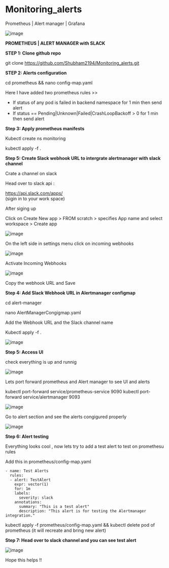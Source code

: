# Monitoring_alerts
Prometheus | Alert manager | Grafana



![image](https://github.com/Shubham2194/Monitoring_alerts/assets/83746560/7879519f-cfb2-4327-8199-673b98af44b4)



**PROMETHEUS | ALERT MANAGER with SLACK**

**STEP 1: Clone github repo**

git clone https://github.com/Shubham2194/Monitoring_alerts.git


**STEP 2: Alerts configuration**

cd prometheus && nano config-map.yaml 


Here I have added two prometheus rules >>


- If status of any pod is failed in backend namespace for 1 min then send alert
- If status == Pending|Unknown|Failed|CrashLoopBackoff  > 0  for 1 min then send alert
 

**Step 3: Apply prometheus manifests**

Kubectl create ns monitoring

kubectl apply -f .


**Step 5: Create Slack webhook URL to intergrate alertmanager with slack channel**

Crate a channel on slack

Head over to slack api : 

https://api.slack.com/apps/  
(sigin in to your work space)

After siging up

Click on Create New app > FROM scratch > specifies App name and select workspace > Create app


![image](https://github.com/Shubham2194/Monitoring_alerts/assets/83746560/3203175f-c6fd-4aaf-9b67-02f1cf2c48d2)


On the left side in settings menu click on incoming webhooks

![image](https://github.com/Shubham2194/Monitoring_alerts/assets/83746560/5754f5e2-ba0d-410d-bf9e-8276b92baf0a)

Activate Incoming Webhooks

![image](https://github.com/Shubham2194/Monitoring_alerts/assets/83746560/156e819a-1518-496d-9382-a72c7327c00f)

Copy the webhook URL and Save



**Step 4: Add Slack Webhook URL in Alertmanager configmap**

cd alert-manager

nano AlertManagerCongigmap.yaml

Add the Webhook URL and the Slack channel name

Kubectl apply -f .

![image](https://github.com/Shubham2194/Monitoring_alerts/assets/83746560/6d9e0b32-6bd5-4b0f-9022-76c92a1358a8)

**Step 5: Access UI**

check everything is up and runnig

![image](https://github.com/Shubham2194/Monitoring_alerts/assets/83746560/954908f4-db11-4ec6-9804-7eda2ad68917)

Lets port forward prometheus and Alert manager to see UI and alerts

kubectl port-forward service/prometheus-service 9090
kubectl port-forward service/alertmanager 9093

![image](https://github.com/Shubham2194/Monitoring_alerts/assets/83746560/9b18fbc0-817b-48c9-a944-db63e7997103)

Go to alert section and see the alerts congigured properly


![image](https://github.com/Shubham2194/Monitoring_alerts/assets/83746560/5f003f36-e84e-4ac5-bc4c-3b67caebd53a)


**Step 6: Alert testing**

Everything looks cool , now lets try to add a test alert to test on promethesu rules

Add this in prometheus/config-map.yaml

    - name: Test Alerts
      rules:
      - alert: TestAlert
        expr: vector(1)
        for: 1m
        labels:
          severity: slack
        annotations:
          summary: "This is a test alert"
          description: "This alert is for testing the Alertmanager integration."


kubectl apply -f prometheus/config-map.yaml && kubectl delete pod of prometheus (it will recreate and bring new alert)


**Step 7: Head over to slack channel and you can see test alert**

![image](https://github.com/Shubham2194/Monitoring_alerts/assets/83746560/e91e2ae3-ca30-435e-bcb5-26c8c1757cb8)


Hope this helps !!















